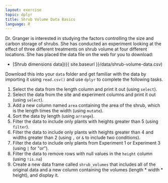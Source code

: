```yaml
---
layout: exercise
topic: dplyr
title: Shrub Volume Data Basics
language: R
---
```


Dr. Granger is interested in studying the factors controlling the size and
carbon storage of shrubs. She has conducted an experiment looking at the effect
of three different treatments on shrub volume at four different locations. She
has placed the data file on the web for you to download:

* [Shrub dimensions data]({{ site.baseurl }}/data/shrub-volume-data.csv)

Download this into your `data` folder and get familiar with the data by
importing it using `read.csv()` and use `dplyr` to complete the following tasks.

1. Select the data from the length column and print it out (using `select`).
2. Select the data from the site and experiment columns and print it out (using `select`).
3. Add a new column named `area` containing the area of the shrub, which is the length times the width (using `mutate`).
4. Sort the data by length (using `arrange`).
5. Filter the data to include only plants with heights greater than 5 (using `filter`).
6. Filter the data to include only plants with heights greater than 4 and widths greater than 2 (using `,` or `&` to include two conditions).
7. Filter the data to include only plants from Experiment 1 or Experiment 3 (using `|` for "or").
8. Filter the data to remove rows with null values in the `height` column (using `!is.na`)
9. Create a new data frame called `shrub_volumes` that includes all of the original data and a new column containing the volumes (length * width * height), and display it.